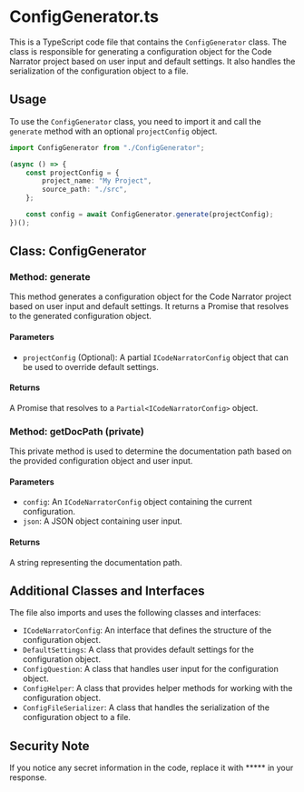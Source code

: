 # ConfigGenerator.ts

This is a TypeScript code file that contains the `ConfigGenerator` class. The class is responsible for generating a configuration object for the Code Narrator project based on user input and default settings. It also handles the serialization of the configuration object to a file.

## Usage

To use the `ConfigGenerator` class, you need to import it and call the `generate` method with an optional `projectConfig` object.

```typescript
import ConfigGenerator from "./ConfigGenerator";

(async () => {
    const projectConfig = {
        project_name: "My Project",
        source_path: "./src",
    };

    const config = await ConfigGenerator.generate(projectConfig);
})();
```

## Class: ConfigGenerator

### Method: generate

This method generates a configuration object for the Code Narrator project based on user input and default settings. It returns a Promise that resolves to the generated configuration object.

#### Parameters

- `projectConfig` (Optional): A partial `ICodeNarratorConfig` object that can be used to override default settings.

#### Returns

A Promise that resolves to a `Partial<ICodeNarratorConfig>` object.

### Method: getDocPath (private)

This private method is used to determine the documentation path based on the provided configuration object and user input.

#### Parameters

- `config`: An `ICodeNarratorConfig` object containing the current configuration.
- `json`: A JSON object containing user input.

#### Returns

A string representing the documentation path.

## Additional Classes and Interfaces

The file also imports and uses the following classes and interfaces:

- `ICodeNarratorConfig`: An interface that defines the structure of the configuration object.
- `DefaultSettings`: A class that provides default settings for the configuration object.
- `ConfigQuestion`: A class that handles user input for the configuration object.
- `ConfigHelper`: A class that provides helper methods for working with the configuration object.
- `ConfigFileSerializer`: A class that handles the serialization of the configuration object to a file.

## Security Note

If you notice any secret information in the code, replace it with ***** in your response.